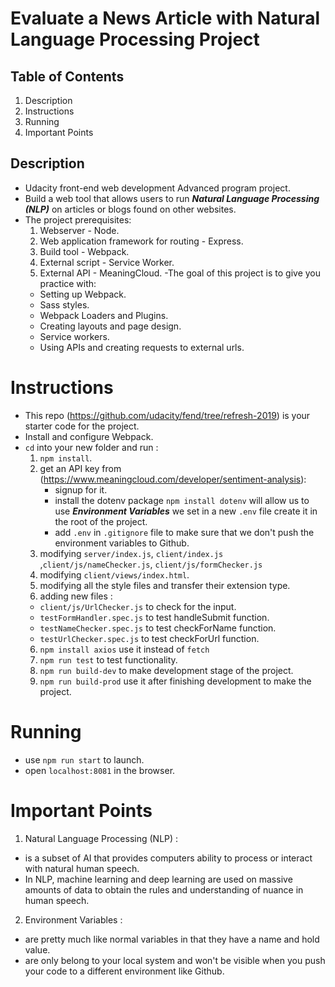 # Evaluate a News Article with Natural Language Processing Project

## Table of Contents
1. Description
2. Instructions
3. Running
4. Important Points


## Description
- Udacity front-end web development Advanced program project.
- Build a web tool that allows users to run ***Natural Language Processing (NLP)*** on articles or blogs found on other websites.
- The project prerequisites:
  1. Webserver - Node.
  2. Web application framework for routing - Express.
  3. Build tool - Webpack.
  4. External script - Service Worker.
  5. External API - MeaningCloud.
-The goal of this project is to give you practice with:
  - Setting up Webpack.
  - Sass styles.
  - Webpack Loaders and Plugins.
  - Creating layouts and page design.
  - Service workers.
  - Using APIs and creating requests to external urls.


# Instructions

- This repo (https://github.com/udacity/fend/tree/refresh-2019) is your starter code for the project.
- Install and configure Webpack.
- `cd` into your new folder and run : 
  1. `npm install`.
  2. get an API key from (https://www.meaningcloud.com/developer/sentiment-analysis):
     - signup for it.
     - install the dotenv package `npm install dotenv` will allow us to use ***Environment Variables*** we set in a new `.env` file create it in the root of the project.
     - add `.env` in `.gitignore` file to make sure that we don't push the environment variables to Github.
  3. modifying `server/index.js`, `client/index.js` ,`client/js/nameChecker.js`, 
  `client/js/formChecker.js` 
  4. modifying `client/views/index.html`.
  5. modifying all the style files and transfer their extension type.
  5. adding new files : 
    - `client/js/UrlChecker.js` to check for the input.
    - `testFormHandler.spec.js` to test handleSubmit function.
    - `testNameChecker.spec.js` to test checkForName function.
    - `testUrlChecker.spec.js` to test checkForUrl function.
  6. `npm install axios` use it instead of `fetch`
  7. `npm run test` to test functionality.
  8. `npm run build-dev` to make development stage of the project.
  9. `npm run build-prod` use it after finishing development to make the project.



# Running

- use `npm run start` to launch.
- open `localhost:8081` in the browser.


# Important Points

1. Natural Language Processing (NLP) :
  - is a subset of AI that provides computers ability to process or interact with natural human speech.
  - In NLP, machine learning and deep learning are used on massive amounts of data to obtain the rules and understanding of nuance in human speech.
2. Environment Variables :
  - are pretty much like normal variables in that they have a name and hold value.
  - are only belong to your local system and won't be visible when you push your code to a different environment like Github.
  
